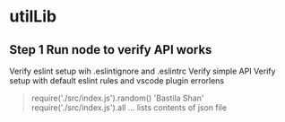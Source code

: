 # utilLib

## Step 1 Run node to verify API works

Verify eslint setup wih .eslintignore and .eslintrc
Verify simple API
Verify setup with default eslint rules and vscode plugin errorlens
> require('./src/index.js').random()
'Bastila Shan'
>require('./src/index.js').all
... lists contents of json file
